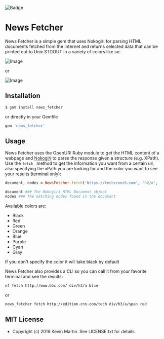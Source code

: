 ![Badge](https://badge.fury.io/rb/news_fetcher.svg)
# News Fetcher

News Fetcher is a simple gem that uses Nokogiri for parsing HTML documents fetched from the Internet and returns selected data that can be printed out to Unix STDOUT in a variety of colors like so:

![Image](http://i.imgur.com/uU30ao2.png?1)

or

![Image](http://i.imgur.com/rxyDw7q.png?1)

## Installation

```bash
$ gem install news_fetcher
```

or directly in your Gemfile

```ruby
gem 'news_fetcher'
```

## Usage

News Fetcher uses the OpenURI Ruby module to get the HTML content of a webpage and [Nokogiri](http://www.nokogiri.org/) to parse the response given a structure (e.g. XPath).
Use the ```fetch ``` method to get the information you want from a certain url, also specifying the xPath you are looking for and the color you want to see your results (terminal only):

```ruby
document, nodes = NewsFetcher.fetch('https://techcrunch.com', 'h2/a', 'orange')

document ### The Nokogiri HTML Document object
nodes ### The matching nodes found in the document
```
Available colors are:
* Black
* Red
* Green
* Orange
* Blue
* Purple
* Cyan
* Gray

If you don't specify the color it will take black by default

News Fetcher also provides a CLI so you can call it from your favorite terminal and see the results:

```bash
nf fetch http://www.bbc.com/ div/h3/a blue
```
or
```bash
news_fetcher fetch http://edition.cnn.com/tech div/h3/a/span red
```

## MIT License
* Copyright (c) 2016 Kevin Martin. See LICENSE.txt for details.
